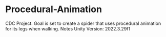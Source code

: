 # Procedural-Animation
CDC Project. Goal is set to create a spider that uses procedural animation for its legs when walking.
Notes
Unity Version: 2022.3.29f1
